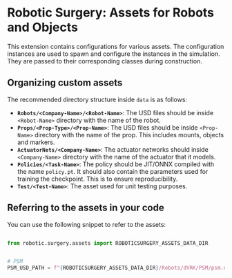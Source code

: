 # Robotic Surgery: Assets for Robots and Objects

This extension contains configurations for various assets. The configuration instances are
used to spawn and configure the instances in the simulation. They are passed to their corresponding
classes during construction.

## Organizing custom assets

The recommended directory structure inside `data` is as follows:

* **`Robots/<Company-Name>/<Robot-Name>`**: The USD files should be inside `<Robot-Name>` directory with
  the name of the robot.
* **`Props/<Prop-Type>/<Prop-Name>`**: The USD files should be inside `<Prop-Name>` directory with the name
  of the prop. This includes mounts, objects and markers.
* **`ActuatorNets/<Company-Name>`**: The actuator networks should inside `<Company-Name>` directory with the
  name of the actuator that it models.
* **`Policies/<Task-Name>`**: The policy should be JIT/ONNX compiled with the name `policy.pt`. It should also
  contain the parameters used for training the checkpoint. This is to ensure reproducibility.
* **`Test/<Test-Name>`**: The asset used for unit testing purposes.

## Referring to the assets in your code

You can use the following snippet to refer to the assets:

```python

from robotic.surgery.assets import ROBOTICSURGERY_ASSETS_DATA_DIR


# PSM
PSM_USD_PATH = f"{ROBOTICSURGERY_ASSETS_DATA_DIR}/Robots/dVRK/PSM/psm.usd"
```
